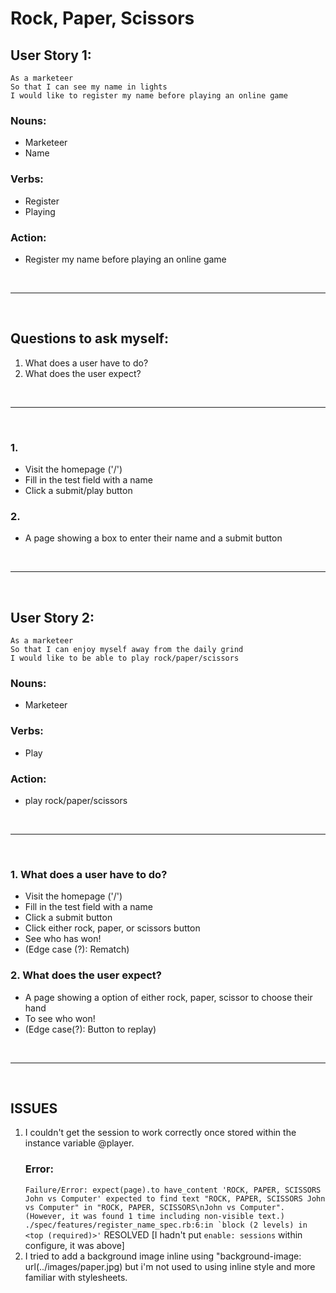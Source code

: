 # Rock, Paper, Scissors 

## User Story 1:

```
As a marketeer
So that I can see my name in lights
I would like to register my name before playing an online game
```
### Nouns: 
- Marketeer
- Name 

### Verbs:
- Register
- Playing

### Action: 
- Register my name before playing an online game

<br>

-------
<br>

## Questions to ask myself:
1. What does a user have to do?
2. What does the user expect? 

<br>

-------
<br>

### 1.
- Visit the homepage ('/')
- Fill in the test field with a name
- Click a submit/play button
### 2. 
- A page showing a box to enter their name and a submit button

<br>

-------
<br>

## User Story 2:

```
As a marketeer
So that I can enjoy myself away from the daily grind
I would like to be able to play rock/paper/scissors
```
### Nouns: 
- Marketeer

### Verbs:
- Play

### Action: 
- play rock/paper/scissors

<br>

-------
<br>

### 1. What does a user have to do?
- Visit the homepage ('/')
- Fill in the test field with a name
- Click a submit button
- Click either rock, paper, or scissors button
- See who has won!
- (Edge case (?): Rematch)
### 2. What does the user expect? 
- A page showing a option of either rock, paper, scissor to choose their hand
- To see who won!
- (Edge case(?): Button to replay)

<br>

-------
<br>

## ISSUES
1. I couldn't get the session to work correctly once stored within the instance variable @player. <h3> Error: </h3> ``` Failure/Error: expect(page).to have_content 'ROCK, PAPER, SCISSORS John vs Computer'
       expected to find text "ROCK, PAPER, SCISSORS John vs Computer" in "ROCK, PAPER, SCISSORS\nJohn vs Computer". (However, it was found 1 time including non-visible text.)
     ./spec/features/register_name_spec.rb:6:in `block (2 levels) in <top (required)>' ``` RESOLVED [I hadn't put ```enable: sessions``` within configure, it was above]
2. I tried to add a background image inline using "background-image: url(../images/paper.jpg) but i'm not used to using inline style and more familiar with stylesheets. 